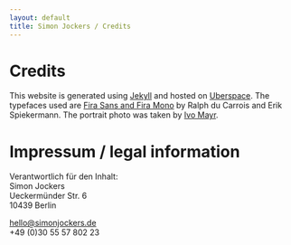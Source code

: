 ```yaml
---
layout: default
title: Simon Jockers / Credits
---
```


# Credits

This website is generated using [Jekyll](https://github.com/jekyll/jekyll) and hosted on [Uberspace](https://uberspace.de/). The typefaces used are [Fira Sans and Fira Mono](https://github.com/mozilla/Fira) by Ralph du Carrois and Erik Spiekermann. The portrait photo was taken by [Ivo Mayr](http://ivomayr.com/).

# Impressum / legal information

Verantwortlich für den Inhalt:<br/>
Simon Jockers<br/>
Ueckermünder Str. 6<br/>
10439 Berlin<br/>

<a href="mailto:hello@simonjockers.de">hello@simonjockers.de</a><br/>
+49 (0)30 55 57 802 23
